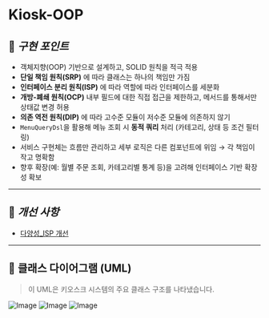 # Kiosk-OOP

## 📌 *구현 포인트*  
- 객체지향(OOP) 기반으로 설계하고, SOLID 원칙을 적극 적용
- **단일 책임 원칙(SRP)** 에 따라 클래스는 하나의 책임만 가짐
- **인터페이스 분리 원칙(ISP)** 에 따라 역할에 따라 인터페이스를 세분화
- **개방-폐쇄 원칙(OCP)** 내부 필드에 대한 직접 접근을 제한하고, 메서드를 통해서만 상태값 변경 허용
- **의존 역전 원칙(DIP)** 에 따라 고수준 모듈이 저수준 모듈에 의존하지 않기
- `MenuQueryDsl`을 활용해 메뉴 조회 시 **동적 쿼리** 처리 (카테고리, 상태 등 조건 필터링)
- 서비스 구현체는 흐름만 관리하고 세부 로직은 다른 컴포넌트에 위임 → 각 책임이 작고 명확함
- 향후 확장(예: 월별 주문 조회, 카테고리별 통계 등)을 고려해 인터페이스 기반 확장성 확보
---
## 🔧 *개선 사항*

- [다양성_ISP 개선](experience/다향성_ISP.md)

---
## 📘 클래스 다이어그램 (UML)
> 이 UML은 키오스크 시스템의 주요 클래스 구조를 나타냈습니다.

![Image](https://github.com/user-attachments/assets/d991dad1-9d81-44a3-bec5-edf4c93b6fe1)
![Image](https://github.com/user-attachments/assets/306ec177-cf9e-4cfe-b697-2275d2565f25)
![Image](https://github.com/user-attachments/assets/7830e69e-fc46-457a-a4d5-208fb43a1a3e)
